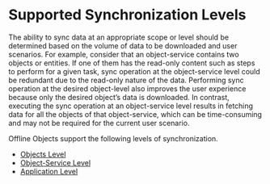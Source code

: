 

Supported Synchronization Levels
================================

The ability to sync data at an appropriate scope or level should be determined based on the volume of data to be downloaded and user scenarios. For example, consider that an object-service contains two objects or entities. If one of them has the read-only content such as steps to perform for a given task, sync operation at the object-service level could be redundant due to the read-only nature of the data. Performing sync operation at the desired object-level also improves the user experience because only the desired object’s data is downloaded. In contrast, executing the sync operation at an object-service level results in fetching data for all the objects of that object-service, which can be time-consuming and may not be required for the current user scenario.

Offline Objects support the following levels of synchronization.

*   [Objects Level](../../../Foundry/offline_objectsapi_reference_guide/Content/Object_Level.md)
*   [Object-Service Level](../../../Foundry/offline_objectsapi_reference_guide/Content/Object_Service_Level.md)
*   [Application Level](../../../Foundry/offline_objectsapi_reference_guide/Content/Application_Level_APIs.md)
